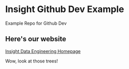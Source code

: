 # Insight Github Dev Example
Example Repo for Github Dev

## Here's our website
[Insight Data Engineering Homepage](www.insightdataengineering.com)

Wow, look at those trees!